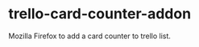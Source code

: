 trello-card-counter-addon
=========================

Mozilla Firefox to add a card counter to trello list.
